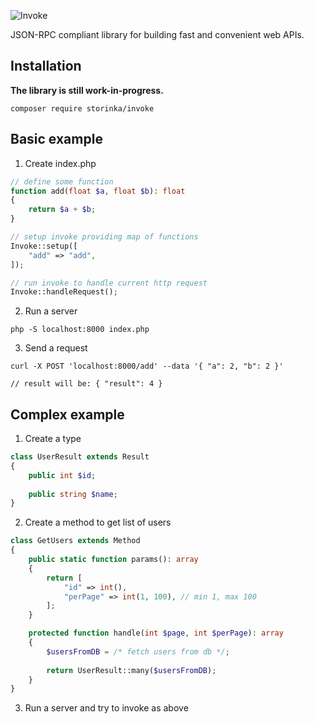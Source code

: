 ![Invoke](https://user-images.githubusercontent.com/21020331/145628046-ca19dbdf-2935-49fe-934c-a171219566cc.png)


JSON-RPC compliant library for building fast and convenient web APIs.

## Installation

**The library is still work-in-progress.**

```shell
composer require storinka/invoke
```

## Basic example

1. Create index.php

```php
// define some function
function add(float $a, float $b): float
{
    return $a + $b;
}

// setup invoke providing map of functions
Invoke::setup([
    "add" => "add",
]);

// run invoke to handle current http request
Invoke::handleRequest();
```

2. Run a server

```shell
php -S localhost:8000 index.php 
```

3. Send a request

```shell
curl -X POST 'localhost:8000/add' --data '{ "a": 2, "b": 2 }'

// result will be: { "result": 4 }
```

## Complex example

1. Create a type
```php
class UserResult extends Result
{
    public int $id;
    
    public string $name;
}
```

2. Create a method to get list of users
```php
class GetUsers extends Method
{
    public static function params(): array
    {
        return [
            "id" => int(),
            "perPage" => int(1, 100), // min 1, max 100
        ];
    }

    protected function handle(int $page, int $perPage): array
    {
        $usersFromDB = /* fetch users from db */;
        
        return UserResult::many($usersFromDB);
    }
}
```

3. Run a server and try to invoke as above
